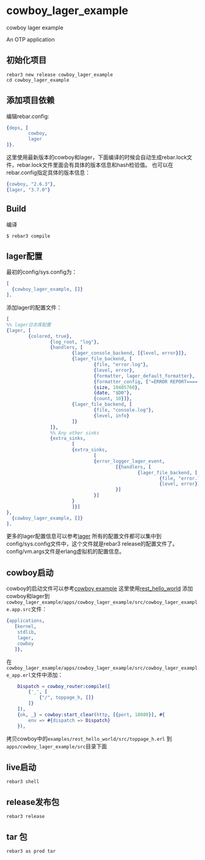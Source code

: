 # cowboy_lager_example
cowboy lager example

An OTP application

## 初始化项目

``` shell
rebar3 new release cowboy_lager_example
cd cowboy_lager_example
```

## 添加项目依赖
编辑rebar.config:

``` erlang
{deps, [
        cowboy,
        lager
]}.
```
这里使用最新版本的cowboy和lager，下面编译的时候会自动生成rebar.lock文件，rebar.lock文件里面会有具体的版本信息和hash检验值。
也可以在rebar.config指定具体的版本信息：

``` erlang
{cowboy, "2.6.3"},
{lager, "3.7.0"}
```

## Build
编译
``` shell
$ rebar3 compile
```

## lager配置
最初的config/sys.config为：

``` erlang
[
  {cowboy_lager_example, []}
].
```
添加lager的配置文件：

``` erlang
[
%% lager日志库配置
{lager, [
        {colored, true},
                {log_root, "log"},
                {handlers, [
                        {lager_console_backend, [{level, error}]},
                        {lager_file_backend, [
                                {file, "error.log"},
                                {level, error},
                                {formatter, lager_default_formatter},
                                {formatter_config, ["=ERROR REPORT==== ", date, " ", time, " ===", sev, "(", pid, ":", module, ":", line, ") ", message, "\n\n"]},
                                {size, 10485760},
                                {date, "$D0"},
                                {count, 10}]},
                        {lager_file_backend, [
                                {file, "console.log"},
                                {level, info}
                        ]}
                ]},
                %% Any other sinks
                {extra_sinks,
                        [
                        {extra_sinks,
                                [
                                {error_logger_lager_event,
                                        [{handlers, [
                                                {lager_file_backend, [
                                                        {file, "error.log"},
                                                        {level, error}]}]
                                        }]
                                }]
                        }
                        ]}]
},
  {cowboy_lager_example, []}
].
```
更多的lager配置信息可以参考[lager](https://github.com/erlang-lager/lager)
所有的配置文件都可以集中到config/sys.config文件中，这个文件就是rebar3 release的配置文件了。
config/vm.args文件是erlang虚拟机的配置信息。

## cowboy启动
cowboy的启动文件可以参考[cowboy example](https://github.com/ninenines/cowboy/tree/master/examples)
这里使用[rest_hello_world](https://github.com/ninenines/cowboy/tree/master/examples/rest_hello_world)
添加cowboy和lager到`cowboy_lager_example/apps/cowboy_lager_example/src/cowboy_lager_example.app.src`文件：

``` erlang
{applications,
   [kernel,
    stdlib,
    lager,
    cowboy
   ]},
```
在`cowboy_lager_example/apps/cowboy_lager_example/src/cowboy_lager_example_app.erl`文件中添加：

``` erlang
    Dispatch = cowboy_router:compile([
		{'_', [
			{"/", toppage_h, []}
		]}
	]),
	{ok, _} = cowboy:start_clear(http, [{port, 18080}], #{
		env => #{dispatch => Dispatch}
	}),
```
拷贝cowboy中的`examples/rest_hello_world/src/toppage_h.erl` 到`apps/cowboy_lager_example/src`目录下面

## live启动

``` shell
rebar3 shell
```

## release发布包

```
rebar3 release
```

## tar 包

``` shell
rebar3 as prod tar
```
